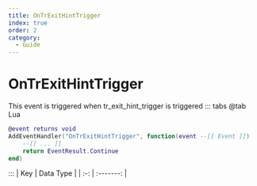 ```yaml
---
title: OnTrExitHintTrigger
index: true
order: 2
category:
  - Guide
---
```


# OnTrExitHintTrigger
This event is triggered when tr_exit_hint_trigger is triggered
::: tabs
@tab Lua
```lua
@event returns void
AddEventHandler("OnTrExitHintTrigger", function(event --[[ Event ]])
    --[[ ... ]]
    return EventResult.Continue
end)
```

:::
| Key | Data Type |
| :-: | :-------: |